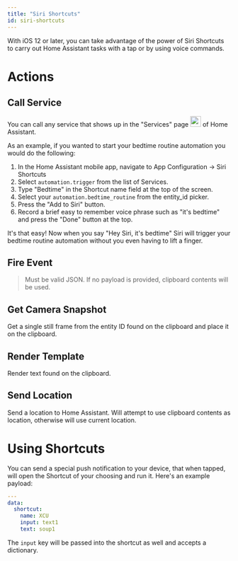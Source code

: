 ```yaml
---
title: "Siri Shortcuts"
id: siri-shortcuts
---
```


With iOS 12 or later, you can take advantage of the power of Siri Shortcuts to carry out Home Assistant tasks with a tap or by using voice commands.

# Actions

## Call Service
You can call any service that shows up in the "Services" page <img src="https://www.home-assistant.io/images/screenshots/developer-tool-services-icon.png" width="24" height="24" /> of Home Assistant.

As an example, if you wanted to start your bedtime routine automation you would do the following:

1. In the Home Assistant mobile app, navigate to App Configuration -> Siri Shortcuts
2. Select `automation.trigger` from the list of Services.
3. Type "Bedtime" in the Shortcut name field at the top of the screen.
4. Select your `automation.bedtime_routine` from the entity_id picker.
5. Press the "Add to Siri" button.
6. Record a brief easy to remember voice phrase such as "it's bedtime" and press the "Done" button at the top.

It's that easy! Now when you say "Hey Siri, it's bedtime" Siri will trigger your bedtime routine automation without you even having to lift a finger.


## Fire Event

> Must be valid JSON. If no payload is provided, clipboard contents will be used.

## Get Camera Snapshot
Get a single still frame from the entity ID found on the clipboard and place it on the clipboard.

## Render Template
Render text found on the clipboard.

## Send Location
Send a location to Home Assistant. Will attempt to use clipboard contents as location, otherwise will use current location.

# Using Shortcuts

You can send a special push notification to your device, that when tapped, will open the Shortcut of your choosing and run it. Here's an example payload:

```yaml
---
data:
  shortcut:
    name: XCU
    input: text1
    text: soup1
```

The `input` key will be passed into the shortcut as well and accepts a dictionary.
